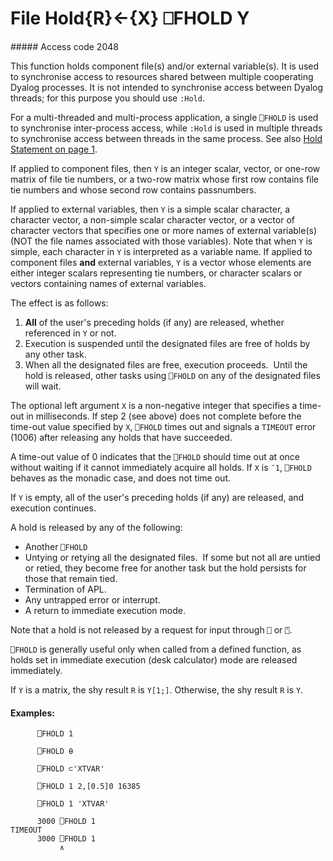 




<h1 class="heading"><span class="name">File Hold</span><span class="command">{R}←{X} ⎕FHOLD Y</span></h1>
##### Access code 2048


This function holds component file(s) and/or external variable(s). It is used  to synchronise access to resources shared between multiple cooperating Dyalog processes. It is not intended to synchronise access between Dyalog threads; for this purpose you should use  `:Hold`.


For a  multi-threaded and multi-process application, a single `⎕FHOLD` is used to synchronise inter-process access, while `:Hold` is used in multiple threads to synchronise access between  threads in the same process. See also [Hold Statement on page 1](../Control%20Structures/hold.htm#HoldStatement).



If applied to component files, then `Y` is an integer scalar, vector, or one-row matrix of file tie numbers, or a two-row matrix whose first row contains file tie numbers and whose second row contains passnumbers.


If applied to external variables, then `Y` is a simple scalar character, a character vector, a non-simple scalar character vector, or a vector of character vectors that specifies one or more names of external variable(s) (NOT the file names associated with those variables). Note that when `Y` is simple, each character in `Y` is interpreted as a  variable name. If applied to component files **and** external variables, `Y` is a vector whose elements are either integer scalars representing tie numbers, or character scalars or vectors containing names of external variables.



The effect is as follows:

1. **All** of the user's preceding holds (if any) are released, whether referenced in `Y` or not.
2. Execution is suspended until the designated files are free of holds by any other task.
3. When all the designated files are free, execution proceeds.  Until the hold is released, other tasks using `⎕FHOLD` on any of the designated files will wait.

The optional left argument `X` is a non-negative integer that specifies a time-out in milliseconds. If step 2 (see above) does not complete before the time-out value specified by `X`, `⎕FHOLD` times out and signals a `TIMEOUT` error (1006) after releasing any holds that have succeeded.


A time-out value of 0 indicates that the `⎕FHOLD` should time out at once without waiting if it cannot immediately acquire all holds. If `X` is `¯1`, `⎕FHOLD` behaves as the monadic case, and does not time out.





If `Y` is empty, all of the user's preceding holds (if any) are released, and execution continues.


A hold is released by any of the following:

- Another `⎕FHOLD`
- Untying or retying all the designated files.  If some but not all are untied or retied, they become free for another task but the hold persists for those that remain tied.
- Termination of APL.
- Any untrapped error or interrupt.
- A return to immediate execution mode.



Note that a hold is not released by a request for input through `⎕` or `⍞`.


`⎕FHOLD` is generally useful only when called from a defined function, as holds set in immediate execution (desk calculator) mode are released immediately.


If `Y` is a matrix, the shy result `R` is `Y[1;]`. Otherwise, the  shy result `R` is `Y`.

#### Examples:
```apl
      ⎕FHOLD 1
 
      ⎕FHOLD ⍬
 
      ⎕FHOLD ⊂'XTVAR'
 
      ⎕FHOLD 1 2,[0.5]0 16385
 
      ⎕FHOLD 1 'XTVAR'

      3000 ⎕FHOLD 1
TIMEOUT
      3000 ⎕FHOLD 1
           ∧
```


